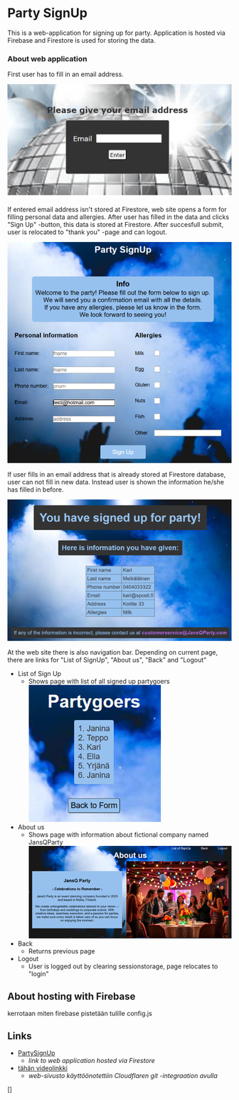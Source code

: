 # Party SignUp

This is a web-application for signing up for party.
Application is hosted via Firebase and Firestore is used for storing the data.

### About web application

First user has to fill in an email address. 

![Login](./public/images/login.png)

If entered email address isn't stored at Firestore, web site opens a form for filling personal data and allergies. After user has filled in the data and clicks "Sign Up" -button, this data is stored at Firestore. After succesfull submit, user is relocated to "thank you" -page and can logout.

![Form](./public/images/form.png)

If user fills in an email address that is already stored at Firestore database, user can not fill in new data. Instead user is shown the information he/she has filled in before.

![PersonalInformation](./public/images/perinf.png)

At the web site there is also navigation bar. Depending on current page, there are links for "List of SignUp", "About us", "Back" and "Logout"

- List of Sign Up
    - Shows page with list of all signed up partygoers
![ListOfPartygoers](./public/images/list.png)
- About us
    - Shows page with information about fictional company named JansQParty
![AboutUs](./public/images/about.png)
- Back
    - Returns previous page
- Logout
    - User is logged out by clearing sessionstorage, page relocates to "login"

## About hosting with Firebase

kerrotaan miten firebase pistetään tulille
config.js

## Links

- [PartySignUp](https://signup4party.web.app)
    - _link to web application hosted via Firestore_
- [tähän videolinkki](https://youtu.be/0FgJx9zbAdE)
   - _web-sivusto käyttöönotettiin Cloudflaren git -integraation avulla_

[]
